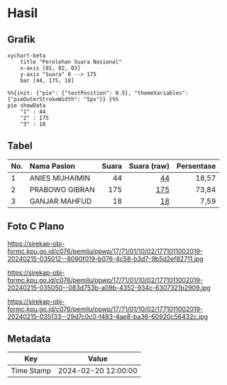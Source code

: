 # Hasil

## Grafik

```mermaid
xychart-beta
    title "Perolehan Suara Nasional"
    x-axis [01, 02, 03]
    y-axis "Suara" 0 --> 175
    bar [44, 175, 18]
```

```mermaid
%%{init: {"pie": {"textPosition": 0.5}, "themeVariables": {"pieOuterStrokeWidth": "5px"}} }%%
pie showData
    "1" : 44
    "2" : 175
    "3" : 18
```

## Tabel

| No. | Nama Paslon    | Suara | Suara (raw) | Persentase |
|:--- |:-------------- | -----:| -----------:| ----------:|
| 1   | ANIES MUHAIMIN | 44    | [44][p-1]   | 18,57      |
| 2   | PRABOWO GIBRAN | 175   | [175][p-2]  | 73,84      |
| 3   | GANJAR MAHFUD  | 18    | [18][p-3]   | 7,59       |


[p-1]: https://github.com/gigit-pemilu/pemilu-2024/blob/main/pilpres/hitung-suara/sub/17-bengkulu/sub/71-kota-bengkulu/sub/01-selebar/sub/1002-sukarami/sub/019-tps/sub/paslon-1.txt
[p-2]: https://github.com/gigit-pemilu/pemilu-2024/blob/main/pilpres/hitung-suara/sub/17-bengkulu/sub/71-kota-bengkulu/sub/01-selebar/sub/1002-sukarami/sub/019-tps/sub/paslon-2.txt
[p-3]: https://github.com/gigit-pemilu/pemilu-2024/blob/main/pilpres/hitung-suara/sub/17-bengkulu/sub/71-kota-bengkulu/sub/01-selebar/sub/1002-sukarami/sub/019-tps/sub/paslon-3.txt

## Foto C Plano

https://sirekap-obj-formc.kpu.go.id/c076/pemilu/ppwp/17/71/01/10/02/1771011002019-20240215-035012--8090f019-b076-4c58-b3d7-9b5d2ef82711.jpg

https://sirekap-obj-formc.kpu.go.id/c076/pemilu/ppwp/17/71/01/10/02/1771011002019-20240215-035050--083d753b-a09b-4352-934c-6307321b2909.jpg

https://sirekap-obj-formc.kpu.go.id/c076/pemilu/ppwp/17/71/01/10/02/1771011002019-20240215-035133--29d7c0c0-f483-4ae8-ba36-60920c56432c.jpg


## Metadata

| Key        | Value               |
| ---------- | ------------------- |
| Time Stamp | 2024-02-20 12:00:00 |



